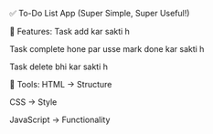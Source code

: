 ✅ To-Do List App (Super Simple, Super Useful!)

🧠 Features:
Task add kar sakti h

Task complete hone par usse mark done kar sakti h

Task delete bhi kar sakti h

🧱 Tools:
HTML → Structure

CSS → Style

JavaScript → Functionality


